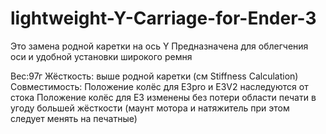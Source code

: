 # lightweight-Y-Carriage-for-Ender-3
Это замена родной каретки на ось Y
Предназначена для облегчения оси и удобной установки широкого ремня

Вес:97г
Жёсткость: выше родной каретки (см Stiffness Calculation)
Совместимость:
Положение колёс для E3pro и E3V2 наследуются от стока
Положение колёс для E3 изменены без потери области печати в угоду большей жёсткости (маунт мотора и натяжитель при этом следует менять на печатные)




